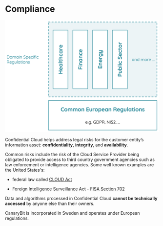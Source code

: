 # Compliance

![Confidential Cloud Legal](./img/confidential-cloud-legal.png)

Confidential Cloud helps address legal risks for the customer entity’s information asset: **confidentiality**, **integrity**, and **availability**.

Common risks include the risk of the Cloud Service Provider being obligated to provide access to third country government agencies such as law enforcement or intelligence agencies. Some well known examples are the United States's:

- federal law called [CLOUD Act](https://www.alstonprivacy.com/cloud-act-impact-cross-border-access-contents-communications/)

- Foreign Intelligence Surveillance Act - [FISA Section 702](https://www.dni.gov/files/icotr/Section702-Basics-Infographic.pdf)

Data and algorithms processed in Confidential Cloud **cannot be technically accessed** by anyone else than their owners.

CanaryBit is incorporated in Sweden and operates under European regulations.
